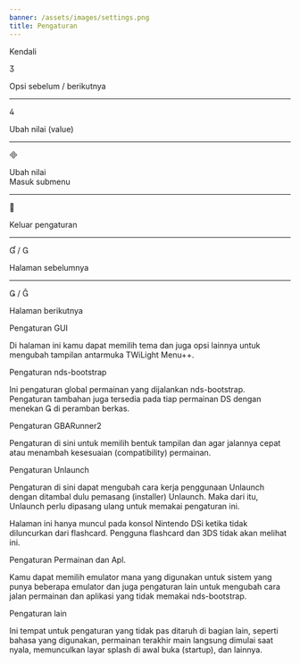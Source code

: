 ```yaml
---
banner: /assets/images/settings.png
title: Pengaturan
---
```


<div id="conrols" class="section-title">Kendali</div>
<div class="section-body">
    <div class="button-action-group">
        <p class="button-action button">&#xE07D;</p>
        <p class="button-action-text">Opsi sebelum / berikutnya</p>
    </div>
    <hr>
    <div class="button-action-group">
        <p class="button-action button">&#xE07E;</p>
        <p class="button-action-text">Ubah nilai (value)</p>
    </div>
    <hr>
    <div class="button-action-group">
        <p class="button-action button">&#xE000;</p>
        <p class="button-action-text">Ubah nilai<br>Masuk submenu</p>
    </div>
    <hr>
    <div class="button-action-group">
        <p class="button-action button">&#xE001;</p>
        <p class="button-action-text">Keluar pengaturan</p>
    </div>
    <hr>
    <div class="button-action-group">
        <p class="button-action button">&#xE004; / &#xE002;</p>
        <p class="button-action-text">Halaman sebelumnya</p>
    </div>
    <hr>
    <div class="button-action-group">
        <p class="button-action button">&#xE003; / &#xE005;</p>
        <p class="button-action-text">Halaman berikutnya</p>
    </div>
</div>

<div id="gui-settings" class="section-title">Pengaturan GUI</div>
<div class="section-body">
    <p>Di halaman ini kamu dapat memilih tema dan juga opsi lainnya untuk mengubah tampilan antarmuka TWiLight Menu++.</p>
</div>

<div id="nds-bootstrap-settings" class="section-title">Pengaturan nds-bootstrap</div>
<div class="section-body">
    <p>Ini pengaturan global permainan yang dijalankan nds-bootstrap. <br>Pengaturan tambahan juga tersedia pada tiap permainan DS dengan menekan &#xE003; di peramban berkas.</p>
</div>

<div id="gbarunner2-settings" class="section-title">Pengaturan GBARunner2</div>
<div class="section-body">
    <p>Pengaturan di sini untuk memilih bentuk tampilan dan agar jalannya cepat atau menambah kesesuaian (compatibility) permainan.</p>
</div>

<div id="unlaunch-settings" class="section-title">Pengaturan Unlaunch</div>
<div class="section-body">
    <p>Pengaturan di sini dapat mengubah cara kerja penggunaan Unlaunch dengan ditambal dulu pemasang (installer) Unlaunch. Maka dari itu, Unlaunch perlu dipasang ulang untuk memakai pengaturan ini.</p>
    <p>Halaman ini hanya muncul pada konsol Nintendo DSi ketika tidak diluncurkan dari flashcard. Pengguna flashcard dan 3DS tidak akan melihat ini.</p>
</div>

<div id="games-and-apps-settings" class="section-title">Pengaturan Permainan dan Apl.</div>
<div class="section-body">
    <p>Kamu dapat memilih emulator mana yang digunakan untuk sistem yang punya beberapa emulator dan juga pengaturan lain untuk mengubah cara jalan permainan dan aplikasi yang tidak memakai nds-bootstrap.</p>
</div>

<div id="misc-settings" class="section-title">Pengaturan lain</div>
<div class="section-body">
    <p>Ini tempat untuk pengaturan yang tidak pas ditaruh di bagian lain, seperti bahasa yang digunakan, permainan terakhir main langsung dimulai saat nyala, memunculkan layar splash di awal buka (startup), dan lainnya.</p>
</div>

